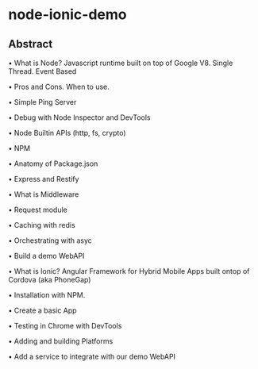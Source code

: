 # node-ionic-demo

## Abstract

• What is Node? Javascript runtime built on top of Google V8. Single Thread. Event Based

• Pros and Cons. When to use. 

• Simple Ping Server

• Debug with Node Inspector and DevTools

• Node Builtin APIs (http, fs, crypto)

• NPM

• Anatomy of Package.json

• Express and Restify

• What is Middleware

• Request module

• Caching with redis

• Orchestrating with asyc

• Build a demo WebAPI

• What is Ionic? Angular Framework for Hybrid Mobile Apps built ontop of Cordova (aka PhoneGap)

• Installation with NPM. 

• Create a basic App

• Testing in Chrome with DevTools

• Adding and building Platforms

• Add a service to integrate with our demo WebAPI
